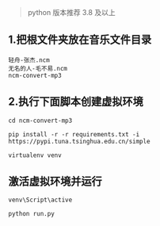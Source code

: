 > python 版本推荐 3.8 及以上

## 1.把根文件夹放在音乐文件目录

```
轻舟-张杰.ncm
无名的人-毛不易.ncm
ncm-convert-mp3
```

## 2.执行下面脚本创建虚拟环境

```
cd ncm-convert-mp3

pip install -r -r requirements.txt -i https://pypi.tuna.tsinghua.edu.cn/simple

virtualenv venv
```

## 激活虚拟环境并运行

```
venv\Script\active

python run.py
```
